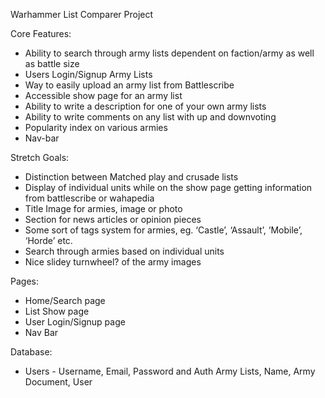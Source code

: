 Warhammer List Comparer Project

Core Features:

- Ability to search through army lists dependent on faction/army as well as battle size
- Users Login/Signup Army Lists	
- Way to easily upload an army list from Battlescribe
- Accessible show page for an army list
- Ability to write a description for one of your own army lists
- Ability to write comments on any list with up and downvoting
- Popularity index on various armies
- Nav-bar 

Stretch Goals:

- Distinction between Matched play and crusade lists
- Display of individual units while on the show page getting information from battlescribe or wahapedia
- Title Image for armies, image or photo
- Section for news articles or opinion pieces
- Some sort of tags system for armies, eg. ‘Castle’, ‘Assault’, ‘Mobile’, ‘Horde’ etc.
- Search through armies based on individual units
- Nice slidey turnwheel? of the army images

Pages:
	
- Home/Search page
- List Show page
- User Login/Signup page
- Nav Bar

Database:

- Users - Username, Email, Password and Auth
Army Lists, Name, Army Document, User
